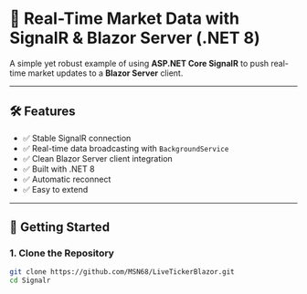 # 📡 Real-Time Market Data with SignalR & Blazor Server (.NET 8)

A simple yet robust example of using **ASP.NET Core SignalR** to push real-time market updates to a **Blazor Server** client.

---

## 🛠️ Features

- ✅ Stable SignalR connection
- ✅ Real-time data broadcasting with `BackgroundService`
- ✅ Clean Blazor Server client integration
- ✅ Built with .NET 8
- ✅ Automatic reconnect
- ✅ Easy to extend

---

## 🚀 Getting Started

### 1. Clone the Repository

```bash
git clone https://github.com/MSN68/LiveTickerBlazor.git
cd Signalr
